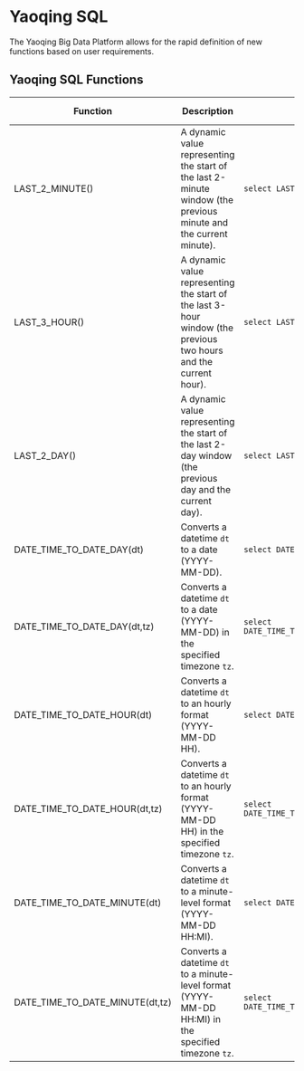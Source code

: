 # Yaoqing SQL
The Yaoqing Big Data Platform allows for the rapid definition of new functions based on user requirements.

## Yaoqing SQL Functions

|Function |Description |Example Syntax |Example Result |
|---|---|---|---|
|LAST_2_MINUTE()|A dynamic value representing the start of the last 2-minute window (the previous minute and the current minute). |`select LAST_2_MINUTE()` |2025-06-06 14:35:00|
|LAST_3_HOUR()|A dynamic value representing the start of the last 3-hour window (the previous two hours and the current hour). |`select LAST_3_HOUR()` |2025-06-06 12:00:00|
|LAST_2_DAY()|A dynamic value representing the start of the last 2-day window (the previous day and the current day). |`select LAST_2_DAY()` |2025-06-05 00:00:00|
|DATE_TIME_TO_DATE_DAY(dt)|Converts a datetime `dt` to a date (YYYY-MM-DD).|`select DATE_TIME_TO_DATE_DAY(data_time)`|2025-06-06|
|DATE_TIME_TO_DATE_DAY(dt,tz)|Converts a datetime `dt` to a date (YYYY-MM-DD) in the specified timezone `tz`.|`select DATE_TIME_TO_DATE_DAY(data_time,'+0800')`|2025-06-06|
|DATE_TIME_TO_DATE_HOUR(dt)|Converts a datetime `dt` to an hourly format (YYYY-MM-DD HH).|`select DATE_TIME_TO_DATE_HOUR(data_time)`|2025-06-06 14|
|DATE_TIME_TO_DATE_HOUR(dt,tz)|Converts a datetime `dt` to an hourly format (YYYY-MM-DD HH) in the specified timezone `tz`.|`select DATE_TIME_TO_DATE_HOUR(data_time,'+0800')`|2025-06-06 14|
|DATE_TIME_TO_DATE_MINUTE(dt)|Converts a datetime `dt` to a minute-level format (YYYY-MM-DD HH:MI).|`select DATE_TIME_TO_DATE_MINUTE(data_time)`|2025-06-06 14:35|
|DATE_TIME_TO_DATE_MINUTE(dt,tz)|Converts a datetime `dt` to a minute-level format (YYYY-MM-DD HH:MI) in the specified timezone `tz`.|`select DATE_TIME_TO_DATE_MINUTE(data_time,'+0800')`|2025-06-06 14:35|